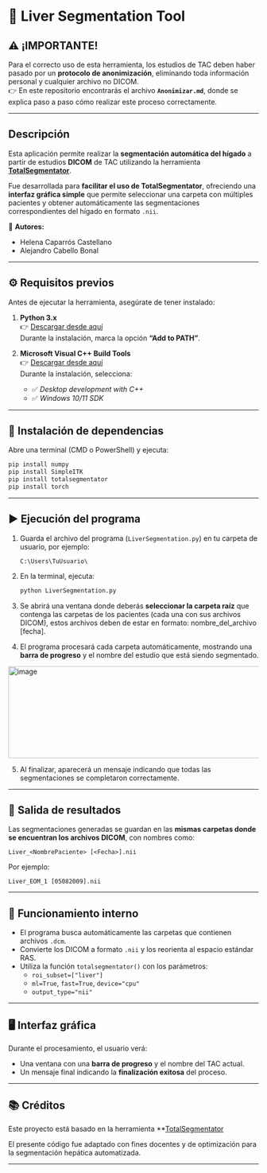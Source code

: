 # 🩻 Liver Segmentation Tool

## ⚠️ ¡IMPORTANTE!

Para el correcto uso de esta herramienta, los estudios de TAC deben haber pasado por un **protocolo de anonimización**, eliminando toda información personal y cualquier archivo no DICOM.  
👉 En este repositorio encontrarás el archivo **`Anonimizar.md`**, donde se explica paso a paso cómo realizar este proceso correctamente.

---

## Descripción

Esta aplicación permite realizar la **segmentación automática del hígado** a partir de estudios **DICOM** de TAC utilizando la herramienta [**TotalSegmentator**](https://github.com/wasserth/TotalSegmentator?tab=readme-ov-file).

Fue desarrollada para **facilitar el uso de TotalSegmentator**, ofreciendo una **interfaz gráfica simple** que permite seleccionar una carpeta con múltiples pacientes y obtener automáticamente las segmentaciones correspondientes del hígado en formato `.nii`.

📘 **Autores:**  
- Helena Caparrós Castellano  
- Alejandro Cabello Bonal  

---

## ⚙️ Requisitos previos

Antes de ejecutar la herramienta, asegúrate de tener instalado:

1. **Python 3.x**  
   👉 [Descargar desde aquí](https://www.python.org/downloads/)  
   Durante la instalación, marca la opción **“Add to PATH”**.

2. **Microsoft Visual C++ Build Tools**  
   👉 [Descargar desde aquí](https://visualstudio.microsoft.com/visual-cpp-build-tools/)  
   Durante la instalación, selecciona:
   - ✅ *Desktop development with C++*  
   - ✅ *Windows 10/11 SDK*

---

## 🧩 Instalación de dependencias

Abre una terminal (CMD o PowerShell) y ejecuta:

```bash
pip install numpy
pip install SimpleITK
pip install totalsegmentator
pip install torch
```

---

## ▶️ Ejecución del programa

1. Guarda el archivo del programa (`LiverSegmentation.py`) en tu carpeta de usuario, por ejemplo:
   ```
   C:\Users\TuUsuario\
   ```

2. En la terminal, ejecuta:

   ```bash
   python LiverSegmentation.py
   ```

3. Se abrirá una ventana donde deberás **seleccionar la carpeta raíz** que contenga las carpetas de los pacientes (cada una con sus archivos DICOM), estos archivos deben de estar en formato: nombre_del_archivo [fecha].

4. El programa procesará cada carpeta automáticamente, mostrando una **barra de progreso** y el nombre del estudio que está siendo segmentado.

<img width="531" height="185" alt="image" src="https://github.com/user-attachments/assets/fb67b467-65ce-4dc6-8ef5-d1bd7a1e5a65" />


5. Al finalizar, aparecerá un mensaje indicando que todas las segmentaciones se completaron correctamente.

---

## 💾 Salida de resultados

Las segmentaciones generadas se guardan en las **mismas carpetas donde se encuentran los archivos DICOM**, con nombres como:

```
Liver_<NombrePaciente> [<Fecha>].nii
```

Por ejemplo:
```
Liver_EOM_1 [05082009].nii
```

---

## 🧠 Funcionamiento interno

- El programa busca automáticamente las carpetas que contienen archivos `.dcm`.
- Convierte los DICOM a formato `.nii` y los reorienta al espacio estándar RAS.
- Utiliza la función `totalsegmentator()` con los parámetros:
  - `roi_subset=["liver"]`
  - `ml=True`, `fast=True`, `device="cpu"`
  - `output_type="nii"`

---

## 🖥️ Interfaz gráfica

Durante el procesamiento, el usuario verá:
- Una ventana con una **barra de progreso** y el nombre del TAC actual.
- Un mensaje final indicando la **finalización exitosa** del proceso.

---

## 📚 Créditos

Este proyecto está basado en la herramienta **[TotalSegmentator](https://github.com/wasserth/TotalSegmentator)

El presente código fue adaptado con fines docentes y de optimización para la segmentación hepática automatizada.

---


